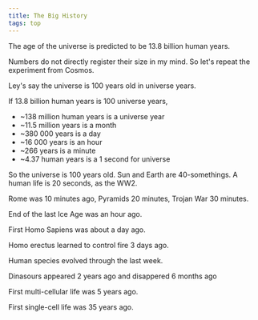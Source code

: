 ```yaml
---
title: The Big History
tags: top 
---
```


The age of the universe is predicted to be 13.8 billion human years. 

Numbers do not directly register their size in my mind. So let's repeat the experiment from Cosmos. 

Ley's say the universe is 100 years old in universe years. 

If 13.8 billion human years is 100 universe years, 
- ~138 million human years is a universe year
- ~11.5 million years is a month 
- ~380 000 years is a day
- ~16 000 years is an hour
- ~266 years is a minute 
- ~4.37 human years is a 1 second for universe

So the universe is 100 years old. Sun and Earth are 40-somethings. A human life is 20 seconds, as the WW2. 

Rome was 10 minutes ago, Pyramids 20 minutes, Trojan War 30 minutes. 

End of the last Ice Age was an hour ago. 

First Homo Sapiens was about a day ago. 

Homo erectus learned to control fire 3 days ago. 

Human species evolved through the last week. 

Dinasours appeared 2 years ago and disappered 6 months ago 

First multi-cellular life was 5 years ago. 

First single-cell life was 35 years ago. 

